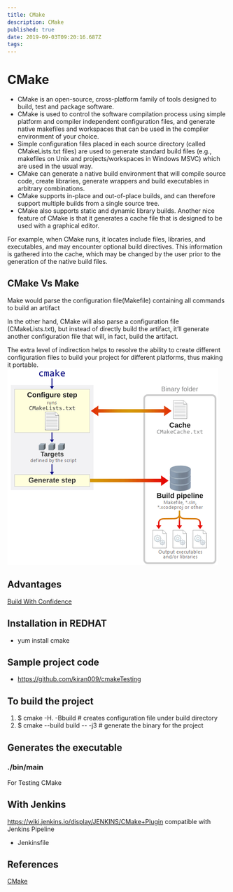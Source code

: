 ```yaml
---
title: CMake
description: CMake
published: true
date: 2019-09-03T09:20:16.687Z
tags: 
---
```


# CMake
- CMake is an open-source, cross-platform family of tools designed to build, test and package software.
- CMake is used to control the software compilation process using simple platform and compiler independent configuration files, and generate native makefiles and workspaces that can be used in the compiler environment of your choice. 
- Simple configuration files placed in each source directory (called CMakeLists.txt files) are used to generate standard build files (e.g., makefiles on Unix and projects/workspaces in Windows MSVC) which are used in the usual way.
- CMake can generate a native build environment that will compile source code, create libraries, generate wrappers and build executables in arbitrary combinations. 
- CMake supports in-place and out-of-place builds, and can therefore support multiple builds from a single source tree.
- CMake also supports static and dynamic library builds. Another nice feature of CMake is that it generates a cache file that is designed to be used with a graphical editor. 

For example, when CMake runs, it locates include files, libraries, and executables, and may encounter optional build directives. This information is gathered into the cache, which may be changed by the user prior to the generation of the native build files.

## CMake Vs Make
Make would parse the configuration file(Makefile) containing all commands to build an artifact

In the other hand, CMake will also parse a configuration file (CMakeLists.txt), but instead of directly build the artifact, it’ll generate another configuration file that will, in fact, build the artifact.

The extra level of indirection helps to resolve the ability to create different configuration files to build your project for different platforms, thus making it portable.
![CMake](https://github.com/kiran009/cmakeTesting/blob/master/resources/1%20nCz0td-PUde-nW-RTiQ9qw.png)
## Advantages
[Build With Confidence](https://www.kitware.com/build-with-cmake-build-with-confidence/)
## Installation in REDHAT
- yum install cmake
## Sample project code
- https://github.com/kiran009/cmakeTesting
## To build the project
1. $ cmake -H. -Bbuild # creates configuration file under build directory
2. $ cmake --build build -- -j3 # generate the binary for the project
## Generates the executable
### ./bin/main
For Testing CMake
## With Jenkins
https://wiki.jenkins.io/display/JENKINS/CMake+Plugin
compatible with Jenkins Pipeline
- Jenkinsfile
## References
[CMake](https://cmake.org/)